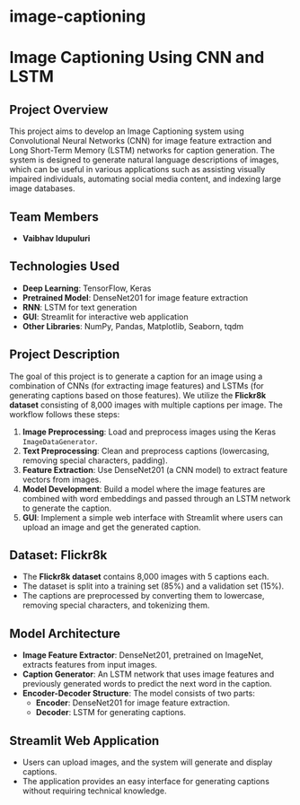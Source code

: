 # image-captioning
# Image Captioning Using CNN and LSTM

## Project Overview
This project aims to develop an Image Captioning system using Convolutional Neural Networks (CNN) for image feature extraction and Long Short-Term Memory (LSTM) networks for caption generation. The system is designed to generate natural language descriptions of images, which can be useful in various applications such as assisting visually impaired individuals, automating social media content, and indexing large image databases.

## Team Members
- **Vaibhav Idupuluri** 
  
## Technologies Used
- **Deep Learning**: TensorFlow, Keras
- **Pretrained Model**: DenseNet201 for image feature extraction
- **RNN**: LSTM for text generation
- **GUI**: Streamlit for interactive web application
- **Other Libraries**: NumPy, Pandas, Matplotlib, Seaborn, tqdm

## Project Description
The goal of this project is to generate a caption for an image using a combination of CNNs (for extracting image features) and LSTMs (for generating captions based on those features). We utilize the **Flickr8k dataset** consisting of 8,000 images with multiple captions per image. The workflow follows these steps:

1. **Image Preprocessing**: Load and preprocess images using the Keras `ImageDataGenerator`.
2. **Text Preprocessing**: Clean and preprocess captions (lowercasing, removing special characters, padding).
3. **Feature Extraction**: Use DenseNet201 (a CNN model) to extract feature vectors from images.
4. **Model Development**: Build a model where the image features are combined with word embeddings and passed through an LSTM network to generate the caption.
5. **GUI**: Implement a simple web interface with Streamlit where users can upload an image and get the generated caption.

## Dataset: Flickr8k
- The **Flickr8k dataset** contains 8,000 images with 5 captions each.
- The dataset is split into a training set (85%) and a validation set (15%).
- The captions are preprocessed by converting them to lowercase, removing special characters, and tokenizing them.

## Model Architecture
- **Image Feature Extractor**: DenseNet201, pretrained on ImageNet, extracts features from input images.
- **Caption Generator**: An LSTM network that uses image features and previously generated words to predict the next word in the caption.
- **Encoder-Decoder Structure**: The model consists of two parts:
  - **Encoder**: DenseNet201 for image feature extraction.
  - **Decoder**: LSTM for generating captions.

## Streamlit Web Application
- Users can upload images, and the system will generate and display captions.
- The application provides an easy interface for generating captions without requiring technical knowledge.

